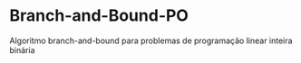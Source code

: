 # Branch-and-Bound-PO
Algoritmo branch-and-bound para problemas de programação linear inteira binária
